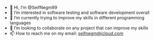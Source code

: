 - 👋 Hi, I’m @SeifNegm99
- 👀 I’m interested in software testing and software development overall
- 🌱 I’m currently trying to improve my skills in different programming languages
- 💞️ I’m looking to collaborate on any project that can improve my skills
- 📫 How to reach me on my email: seifnegm@icloud.com

<!---
SeifNegm99/SeifNegm99 is a ✨ special ✨ repository because its `README.md` (this file) appears on your GitHub profile.
You can click the Preview link to take a look at your changes.
--->
